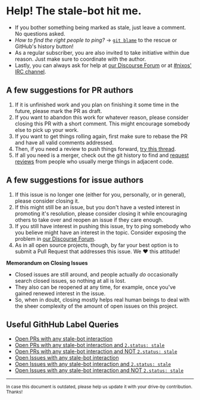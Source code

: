 # Help! The stale-bot hit me.

- If you bother something being marked as stale, just leave a comment. No questions asked.
- _How to find the right people to ping?_ &rarr; [`git blame`](https://git-scm.com/docs/git-blame) to the rescue or GitHub's history button!
- As a regular subscriber, you are also invited to take initiative within due reason. Just make sure to coordinate with the author.
- Lastly, you can always ask for help at [our Discourse Forum](https://discourse.nixos.org/) or at [#nixos' IRC channel](https://webchat.freenode.net/#nixos).

## A few suggestions for PR authors

1. If it is unfinished work and you plan on finishing it some time in the future, please mark the PR as draft.
2. If you want to abandon this work for whatever reason, please consider closing this PR with a short comment. This might encourage somebody else to pick up your work.
3. If you want to get things rolling again, first make sure to rebase the PR and have all valid comments addressed.
4. Then, if you need a review to push things forward, [try this thread](https://discourse.nixos.org/t/prs-in-distress/3604).
5. If all you need is a merger, check out the git history to find and [request reviews](https://docs.github.com/en/github/collaborating-with-issues-and-pull-requests/requesting-a-pull-request-review) from people who usually merge things in adjacent code.

## A few suggestions for issue authors

1. If this issue is no longer one (either for you, personally, or in general), please consider closing it.
2. If this might still be an issue, but you don't have a vested interest in promoting it's resolution, please consider closing it while encouraging others to take over and reopen an issue if they care enough.
3. If you still have interest in pushing this issue, try to ping somebody who you believe might have an interest in the topic. Consider exposing the problem in [our Discourse Forum](https://discourse.nixos.org/).
4. As in all open source projects, though, by far your best option is to submit a Pull Request that addresses this issue. We :heart: this attitude!

**Memorandum on Closing Issues**

- Closed issues are still around, and people actually _do_ occasionally search closed issues, so nothing at all is lost.
- They also can be reopened at any time, for example, once you've gained renewed interest in the issue.
- So, when in doubt, closing mostly helps real human beings to deal with the sheer complexity of the amount of open issues on this project.

## Useful GithHub Label Queries

- [Open PRs with any stale-bot interaction](https://github.com/NixOS/nixpkgs/pulls?q=is%3Apr+is%3Aopen+commenter%3Aapp%2Fstale+)
- [Open PRs with any stale-bot interaction and `2.status: stale`](https://github.com/NixOS/nixpkgs/pulls?q=is%3Apr+is%3Aopen+commenter%3Aapp%2Fstale+label%3A%222.status%3A+stale%22)
- [Open PRs with any stale-bot interaction and NOT `2.status: stale`](https://github.com/NixOS/nixpkgs/pulls?q=is%3Apr+is%3Aopen+commenter%3Aapp%2Fstale+-label%3A%222.status%3A+stale%22+)
- [Open Issues with any stale-bot interaction](https://github.com/NixOS/nixpkgs/issues?q=is%3Aissue+is%3Aopen+commenter%3Aapp%2Fstale+)
- [Open Issues with any stale-bot interaction and `2.status: stale`](https://github.com/NixOS/nixpkgs/issues?q=is%3Aissue+is%3Aopen+commenter%3Aapp%2Fstale+label%3A%222.status%3A+stale%22+)
- [Open Issues with any stale-bot interaction and NOT `2.status: stale`](https://github.com/NixOS/nixpkgs/issues?q=is%3Aissue+is%3Aopen+commenter%3Aapp%2Fstale+-label%3A%222.status%3A+stale%22+)

---

<sub>In case this document is outdated, please help us update it with your drive-by contribution. Thanks!</sub>
